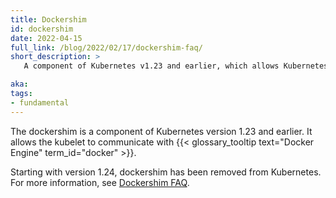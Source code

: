 ```yaml
---
title: Dockershim
id: dockershim
date: 2022-04-15
full_link: /blog/2022/02/17/dockershim-faq/
short_description: >
   A component of Kubernetes v1.23 and earlier, which allows Kubernetes system components to communicate with Docker Engine.

aka:
tags:
- fundamental
---
```

The dockershim is a component of Kubernetes version 1.23 and earlier. It allows the kubelet
to communicate with {{< glossary_tooltip text="Docker Engine" term_id="docker" >}}.

<!--more-->

Starting with version 1.24, dockershim has been removed from Kubernetes. For more information, see [Dockershim FAQ](/dockershim).
